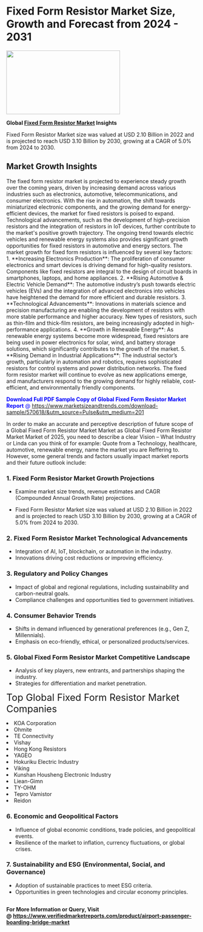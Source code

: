 <H1>Fixed Form Resistor Market Size, Growth and Forecast from 2024 - 2031</H1><img class="aligncenter size-medium wp-image-584254" src="https://thirdeyenews.in/wp-content/uploads/2024/09/Global-Market-Research-300x168.jpeg" alt="" width="300" height="168" /><p><strong>Global&nbsp;<a href="https://www.marketsizeandtrends.com/download-sample/570618/&amp;utm_source=Pulse&amp;utm_medium=201">Fixed Form Resistor Market</a> Insights</strong></p><p>Fixed Form Resistor Market size was valued at USD 2.10 Billion in 2022 and is projected to reach USD 3.10 Billion by 2030, growing at a CAGR of 5.0% from 2024 to 2030.</p><p><h2>Market Growth Insights</h2> The fixed form resistor market is projected to experience steady growth over the coming years, driven by increasing demand across various industries such as electronics, automotive, telecommunications, and consumer electronics. With the rise in automation, the shift towards miniaturized electronic components, and the growing demand for energy-efficient devices, the market for fixed resistors is poised to expand. Technological advancements, such as the development of high-precision resistors and the integration of resistors in IoT devices, further contribute to the market's positive growth trajectory. The ongoing trend towards electric vehicles and renewable energy systems also provides significant growth opportunities for fixed resistors in automotive and energy sectors. <a href="download-sample-link" style="text-decoration: none; color: blue;"></a> The market growth for fixed form resistors is influenced by several key factors: 1. **Increasing Electronics Production**: The proliferation of consumer electronics and smart devices is driving demand for high-quality resistors. Components like fixed resistors are integral to the design of circuit boards in smartphones, laptops, and home appliances. 2. **Rising Automotive & Electric Vehicle Demand**: The automotive industry’s push towards electric vehicles (EVs) and the integration of advanced electronics into vehicles have heightened the demand for more efficient and durable resistors. 3. **Technological Advancements**: Innovations in materials science and precision manufacturing are enabling the development of resistors with more stable performance and higher accuracy. New types of resistors, such as thin-film and thick-film resistors, are being increasingly adopted in high-performance applications. 4. **Growth in Renewable Energy**: As renewable energy systems become more widespread, fixed resistors are being used in power electronics for solar, wind, and battery storage solutions, which significantly contributes to the growth of the market. 5. **Rising Demand in Industrial Applications**: The industrial sector’s growth, particularly in automation and robotics, requires sophisticated resistors for control systems and power distribution networks. The fixed form resistor market will continue to evolve as new applications emerge, and manufacturers respond to the growing demand for highly reliable, cost-efficient, and environmentally friendly components. <a href="get-more-insights-link" style="text-decoration: none; color: blue;"></p><p><span class=""><strong>Download Full PDF Sample Copy of Global Fixed Form Resistor Market Report</strong> @ <a href="https://www.marketsizeandtrends.com/download-sample/570618/&amp;utm_source=Pulse&amp;utm_medium=201" target="_blank">https://www.marketsizeandtrends.com/download-sample/570618/&amp;utm_source=Pulse&amp;utm_medium=201</a></span></p><p>In order to make an accurate and perceptive description of future scope of a Global&nbsp;Fixed Form Resistor Market Market as Global&nbsp;Fixed Form Resistor Market Market of 2025, you need to describe a clear Vision &ndash; What Industry or Linda can you think of for example: Quote from a Technology, healthcare, automotive, renewable energy, name the market you are Reffering to. However, some general trends and factors usually impact market reports and their future outlook include:</p><h3>1.&nbsp;<strong>Fixed Form Resistor Market Growth Projections</strong></h3><ul><li>Examine market size trends, revenue estimates and CAGR (Compounded Annual Growth Rate) projections.</li><li><p>Fixed Form Resistor Market size was valued at USD 2.10 Billion in 2022 and is projected to reach USD 3.10 Billion by 2030, growing at a CAGR of 5.0% from 2024 to 2030.</p></li></ul><h3>2.&nbsp;<strong>Fixed Form Resistor Market Technological Advancements</strong></h3><ul><li>Integration of AI, IoT, blockchain, or automation in the industry.</li><li>Innovations driving cost reductions or improving efficiency.</li></ul><h3>3.&nbsp;<strong>Regulatory and Policy Changes</strong></h3><ul><li>Impact of global and regional regulations, including sustainability and carbon-neutral goals.</li><li>Compliance challenges and opportunities tied to government initiatives.</li></ul><h3>4.&nbsp;<strong>Consumer Behavior Trends</strong></h3><ul><li>Shifts in demand influenced by generational preferences (e.g., Gen Z, Millennials).</li><li>Emphasis on eco-friendly, ethical, or personalized products/services.</li></ul><h3>5.&nbsp;<strong>Global Fixed Form Resistor Market Competitive Landscape</strong></h3><ul><li>Analysis of key players, new entrants, and partnerships shaping the industry.</li><li>Strategies for differentiation and market penetration.</li></ul><p data-pm-slice="1 1 []"><span style="color: inherit; font-family: inherit; font-size: 25px;">Top Global Fixed Form Resistor Market Companies</span></p><div class="" data-test-id=""><p><li>KOA Corporation</li><li> Ohmite</li><li> TE Connectivity</li><li> Vishay</li><li> Hong Kong Resistors</li><li> YAGEO</li><li> Hokuriku Electric Industry</li><li> Viking</li><li> Kunshan Housheng Electronic Industry</li><li> Liean-Gimn</li><li> TY-OHM</li><li> Tepro Vamistor</li><li> Reidon</li></p></div><h3>6.&nbsp;<strong>Economic and Geopolitical Factors</strong></h3><ul><li>Influence of global economic conditions, trade policies, and geopolitical events.</li><li>Resilience of the market to inflation, currency fluctuations, or global crises.</li></ul><h3>7.&nbsp;<strong>Sustainability and ESG (Environmental, Social, and Governance)</strong></h3><ul><li>Adoption of sustainable practices to meet ESG criteria.</li><li>Opportunities in green technologies and circular economy principles.</li></ul><h2><strong style="font-size: 14px;">For More Information or Query, Visit @&nbsp;</strong><a style="background-color: #ffffff; font-size: 14px;" href="https://www.marketsizeandtrends.com/report/fixed-form-resistor-market/" target="_blank">https://www.verifiedmarketreports.com/product/airport-passenger-boarding-bridge-market</a></h2>
